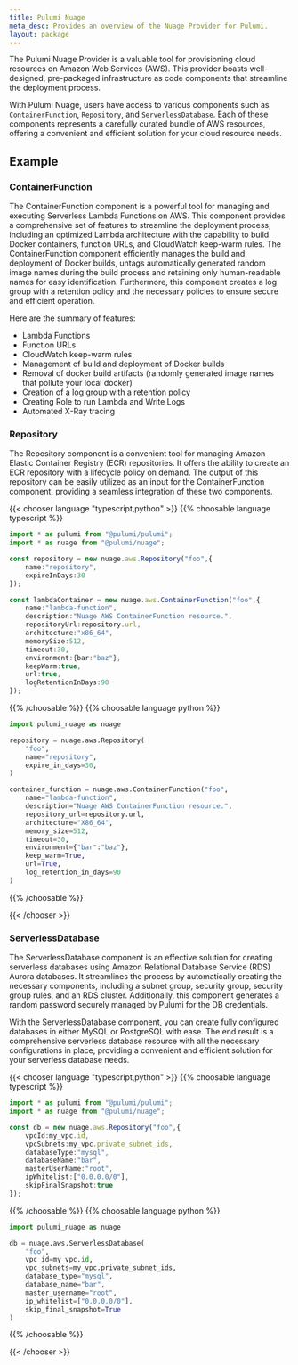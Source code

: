 ```yaml
---
title: Pulumi Nuage
meta_desc: Provides an overview of the Nuage Provider for Pulumi.
layout: package
---
```


The Pulumi Nuage Provider is a valuable tool for provisioning cloud resources on Amazon Web Services (AWS). This provider boasts well-designed, pre-packaged infrastructure as code components that streamline the deployment process.

With Pulumi Nuage, users have access to various components such as `ContainerFunction`, `Repository`, and `ServerlessDatabase`. Each of these components represents a carefully curated bundle of AWS resources, offering a convenient and efficient solution for your cloud resource needs.

## Example

### ContainerFunction

The ContainerFunction component is a powerful tool for managing and executing Serverless Lambda Functions on AWS. This component provides a comprehensive set of features to streamline the deployment process, including an optimized Lambda architecture with the capability to build Docker containers, function URLs, and CloudWatch keep-warm rules. The ContainerFunction component efficiently manages the build and deployment of Docker builds, untags automatically generated random image names during the build process and retaining only human-readable names for easy identification. Furthermore, this component creates a log group with a retention policy and the necessary policies to ensure secure and efficient operation.

Here are the summary of features:

* Lambda Functions
* Function URLs
* CloudWatch keep-warm rules
* Management of build and deployment of Docker builds
* Removal of docker build artifacts (randomly generated image names that pollute your local docker)
* Creation of a log group with a retention policy
* Creating Role to run Lambda and Write Logs
* Automated X-Ray tracing

### Repository

The Repository component is a convenient tool for managing Amazon Elastic Container Registry (ECR) repositories. It offers the ability to create an ECR repository with a lifecycle policy on demand. The output of this repository can be easily utilized as an input for the ContainerFunction component, providing a seamless integration of these two components.


{{< chooser language "typescript,python" >}}
{{% choosable language typescript %}}

```typescript
import * as pulumi from "@pulumi/pulumi";
import * as nuage from "@pulumi/nuage";

const repository = new nuage.aws.Repository("foo",{
    name:"repository",
    expireInDays:30
});

const lambdaContainer = new nuage.aws.ContainerFunction("foo",{
    name:"lambda-function",
    description:"Nuage AWS ContainerFunction resource.",
    repositoryUrl:repository.url,
    architecture:"x86_64",
    memorySize:512,
    timeout:30,
    environment:{bar:"baz"},
    keepWarm:true,
    url:true,
    logRetentionInDays:90
});
```

{{% /choosable %}}
{{% choosable language python %}}

```python
import pulumi_nuage as nuage

repository = nuage.aws.Repository(
    "foo",
    name="repository",
    expire_in_days=30,
)

container_function = nuage.aws.ContainerFunction("foo",
    name="lambda-function",
    description="Nuage AWS ContainerFunction resource.",
    repository_url=repository.url,    
    architecture="X86_64",
    memory_size=512,
    timeout=30,
    environment={"bar":"baz"},
    keep_warm=True,
    url=True,
    log_retention_in_days=90
)
```

{{% /choosable %}}

{{< /chooser >}}


### ServerlessDatabase

The ServerlessDatabase component is an effective solution for creating serverless databases using Amazon Relational Database Service (RDS) Aurora databases. It streamlines the process by automatically creating the necessary components, including a subnet group, security group, security group rules, and an RDS cluster. Additionally, this component generates a random password securely managed by Pulumi for the DB credentials.

With the ServerlessDatabase component, you can create fully configured databases in either MySQL or PostgreSQL with ease. The end result is a comprehensive serverless database resource with all the necessary configurations in place, providing a convenient and efficient solution for your serverless database needs.

{{< chooser language "typescript,python" >}}
{{% choosable language typescript %}}

```typescript
import * as pulumi from "@pulumi/pulumi";
import * as nuage from "@pulumi/nuage";

const db = new nuage.aws.Repository("foo",{
    vpcId:my_vpc.id,
    vpcSubnets:my_vpc.private_subnet_ids,
    databaseType:"mysql",
    databaseName:"bar",
    masterUserName:"root",
    ipWhitelist:["0.0.0.0/0"],
    skipFinalSnapshot:true
});
```
 
{{% /choosable %}}
{{% choosable language python %}}

```python
import pulumi_nuage as nuage

db = nuage.aws.ServerlessDatabase(
    "foo",
    vpc_id=my_vpc.id,
    vpc_subnets=my_vpc.private_subnet_ids,
    database_type="mysql",
    database_name="bar",
    master_username="root",
    ip_whitelist=["0.0.0.0/0"],
    skip_final_snapshot=True
)
```

{{% /choosable %}}

{{< /chooser >}}
